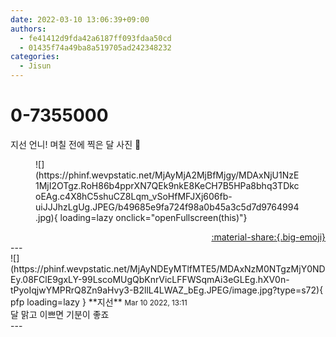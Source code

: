 ```yaml
---
date: 2022-03-10 13:06:39+09:00
authors:
  - fe41412d9fda42a6187ff093fdaa50cd
  - 01435f74a49ba8a519705ad242348232
categories:
  - Jisun
---
```


# 0-7355000

<div class="post-container" markdown="1">
<div class="content-container md-sidebar__scrollwrap" markdown="1">

지선 언니! 며칠 전에 찍은 달 사진 🌙
<figure markdown="1">
![](https://phinf.wevpstatic.net/MjAyMjA2MjBfMjgy/MDAxNjU1NzE1MjI2OTgz.RoH86b4pprXN7QEk9nkE8KeCH7B5HPa8bhq3TDkcoEAg.c4X8hC5shuCZ8Lqm_vSoHfMFJXj606fb-uiJJJhzLgUg.JPEG/b49685e9fa724f98a0b45a3c5d7d9764994.jpg){ loading=lazy onclick="openFullscreen(this)"}
</figure>


</div>
</div>

<div style="text-align: right;" markdown="1">
<a href="https://weverse.io/fromis9/fanpost/0-7355000" style="text-align: right;">:material-share:{.big-emoji}</a>
</div>
---

<div class="comments-container md-sidebar__scrollwrap" markdown="1">
<div class="comment" markdown="1">
<div class='id-container' markdown="1">
![](https://phinf.wevpstatic.net/MjAyNDEyMTlfMTE5/MDAxNzM0NTgzMjY0NDEy.08FClE9gxLY-99LscoMUgQbKnrVicLFFWSqmAi3eGLEg.hXV0n-tPyoIqjwYMPRrQ8Zn9aHvy3-B2llL4LWAZ_bEg.JPEG/image.jpg?type=s72){ pfp loading=lazy }
**<span class="artist">지선</span>** <small>Mar 10 2022, 13:11</small><br>
</div>
<div class='comment-body' markdown="1">
달 맑고 이쁘면 기분이 좋죠
</div>
</div>
</div>
---

